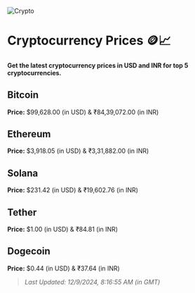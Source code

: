 
![Crypto](https://www.techguide.com.au/wp-content/uploads/2020/11/crypto3.jpeg)

# Cryptocurrency Prices 🪙📈

#### Get the latest cryptocurrency prices in USD and INR for top 5 cryptocurrencies.

## Bitcoin

**Price:** $99,628.00 (in USD) & ₹84,39,072.00 (in INR)

## Ethereum

**Price:** $3,918.05 (in USD) & ₹3,31,882.00 (in INR)

## Solana

**Price:** $231.42 (in USD) & ₹19,602.76 (in INR)

## Tether

**Price:** $1.00 (in USD) & ₹84.81 (in INR)

## Dogecoin

**Price:** $0.44 (in USD) & ₹37.64 (in INR)

> _Last Updated: 12/9/2024, 8:16:55 AM (in GMT)_
